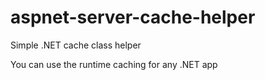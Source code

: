 # aspnet-server-cache-helper
Simple .NET cache class helper

You can use the runtime caching for any .NET app
